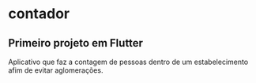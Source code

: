 # contador

## Primeiro projeto em Flutter

Aplicativo que faz a contagem de pessoas dentro de um estabelecimento afim de evitar aglomerações.
